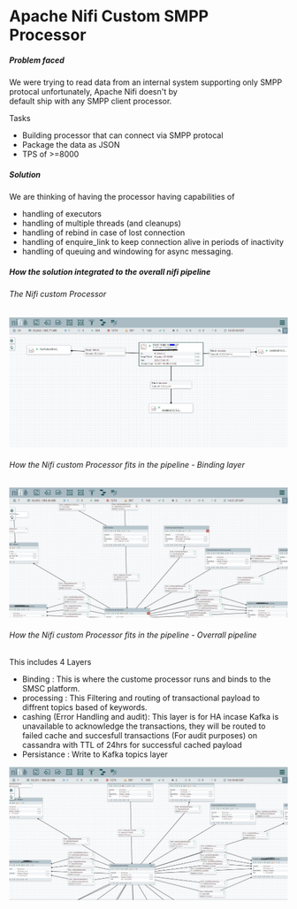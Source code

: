 # Apache Nifi Custom SMPP Processor

##### Problem faced  <br>
We were trying to read data from an internal system supporting only SMPP protocal unfortunately, Apache Nifi doesn't by <br> 
default ship with any SMPP client processor. <br>

Tasks 
- Building processor that can connect via SMPP protocal 
- Package the data as JSON
- TPS of >=8000


##### Solution
We are thinking of having the processor having capabilities of 
- handling of executors
- handling of multiple threads (and cleanups)
- handling of rebind in case of lost connection
- handling of enquire_link to keep connection alive in periods of inactivity
- handling of queuing and windowing for async messaging.

##### How the solution integrated to the overall nifi pipeline

###### The Nifi custom Processor 
![Custom Proccessor](./images/nifi_binding_processor_LI.jpg)
###### How the Nifi custom Processor fits in the pipeline - Binding layer
![Binding layer](./images/nifi_binding_processor_layer_LI.jpg)

###### How the Nifi custom Processor fits in the pipeline - Overrall pipeline
 This includes 4 Layers  
  - Binding : This is where the custome processor runs and binds to the SMSC platform.
  - processing : This Filtering and routing of transactional payload to diffrent topics  based of keywords.
  - cashing  (Error Handling and audit): This layer is for HA incase Kafka is unavailable to acknowledge the transactions, 
            they will be routed to failed cache and succesfull  transactions (For audit purposes) on cassandra with TTL of 24hrs for successful cached payload
  - Persistance :  Write to  Kafka topics layer
  
  ![Overall_pipeline](./images/nifi_overrall_triggers_pipeline_LI.jpg)